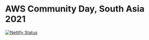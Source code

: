 # AWS Community Day, South Asia 2021

[![Netlify Status](https://api.netlify.com/api/v1/badges/9078c9bb-2001-42e0-a420-1a1778cf1ca1/deploy-status)](https://app.netlify.com/sites/aws-community-day-south-asia-2021/deploys)
